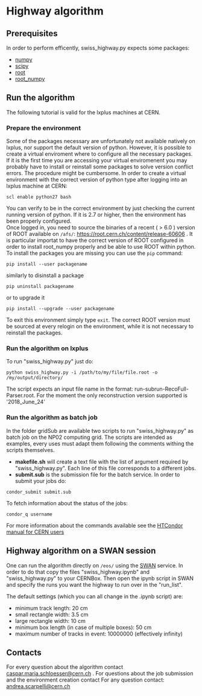 # Highway algorithm #

## Prerequisites ##
In order to perform efficently, swiss_highway.py expects some packages:
  * [numpy](http://www.numpy.org/)
  * [scipy](https://www.scipy.org/)
  * [root](https://root.cern.ch/pyroot)
  * [root_numpy](http://scikit-hep.org/root_numpy/)

## Run the algorithm ##
The following tutorial is valid for the lxplus machines at CERN.

### Prepare the environment ###
Some of the packages necessary are unfortunately not available natively on lxplus, nor support the default version of python. However, it is possible to create a virtual enviroment where to configure all the necessary packages. If it is the first time you are accessing your virtual enviromenent you may probably have to install or reinstall some packages to solve version conflict errors. The procedure might be cumbersome. In order to create a virtual environment with the correct version of python type after logging into an lxplus machine at CERN: 
```
scl enable python27 bash
```
You can verify to be in the correct environment by just checking the current running version of python. If it is 2.7 or higher, then the environment has been properly configured.  
Once logged in, you need to source the binaries of a recent ( > 6.0 ) version of ROOT available on `/afs/`: <a href="https://root.cern.ch/content/release-60606" target="_blank"> https://root.cern.ch/content/release-60606 </a>. It is particular 
importat to have the correct version of ROOT configured in order to install root_numpy properly and be able to use ROOT within python. 
To install the packages you are missing you can use the `pip` command:
```
pip install --user packagename
```
similarly to disinstall a package
```
pip uninstall packagename
```
or to upgrade it
```
pip install --upgrade --user packagename
```
To exit this environment simply type `exit`. The correct ROOT version must be sourced at every relogin on the environment, while it is not necessary to reinstall the packages. 

### Run the algorithm on lxplus ###
To run "swiss_highway.py" just do:
```
python swiss_highway.py -i /path/to/my/file/file.root -o /my/output/directory/
```
The script expects an input file name in the format: run-subrun-RecoFull-Parser.root. For the moment the only reconstruction version supported is '2018_June_24'

### Run the algorithm as batch job ###
In the folder gridSub are available two scripts to run "swiss_highway.py" as batch job on the NP02 computing grid. The scripts are intended as examples, every uses must adapt them following the comments withing the scripts themselves. 
* **makefile.sh** will create a text file with the list of argument required by "swiss_highway.py". Each line of this file corresponds to a different jobs. 
* **submit.sub** is the submission file for the batch service.
In order to submit your jobs do:
```
condor_submit submit.sub
```
To fetch information about the status of the jobs:
```
condor_q username
```
For more information about the commands available see the [HTCondor manual for CERN users](http://batchdocs.web.cern.ch/batchdocs/local/quick.html)  

## Highway algorithm on a SWAN session ##
One can run the algorithm directly on `/eos/` using the [SWAN](https://swan.cern.ch) service. In order to do that copy the files "swiss_highway.ipynb" and "swiss_highway.py" to your CERNBox. Then open the ipynb script in SWAN and specify the runs you want the highway to run over in the "run_list".

The default settings (which you can all change in the .ipynb script) are:
* minimum track length: 20 cm
* small rectangle width: 3.5 cm
* large rectangle width: 10 cm
* minimum box length (in case of multiple boxes): 50 cm
* maximum number of tracks in event: 10000000 (effectively infinity)

## Contacts ##
For every question about the algorithm contact <a href="mailto:caspar.maria.schloesser@cern.ch" target="_blank"> caspar.maria.schloesser@cern.ch </a>. For questions about the job submission and the environment creation contact For any question contact: <a href="mailto:andrea.scarpelli@cern.ch" target="_blank"> andrea.scarpelli@cern.ch </a> 
